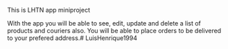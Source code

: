 This is LHTN app miniproject

With the app you will be able to see, edit, update and delete a list of products and couriers also.
You will be able to place orders to be delivered to your prefered address.# LuisHenrique1994
